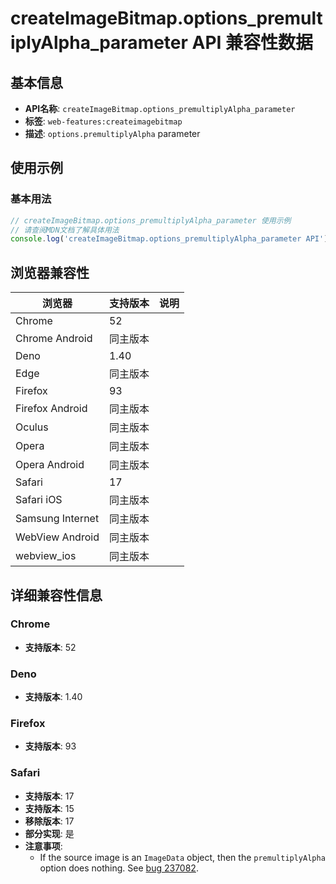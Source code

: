 # createImageBitmap.options_premultiplyAlpha_parameter API 兼容性数据

## 基本信息

- **API名称**: `createImageBitmap.options_premultiplyAlpha_parameter`
- **标签**: `web-features:createimagebitmap`
- **描述**: `options.premultiplyAlpha` parameter

## 使用示例

### 基本用法

```javascript
// createImageBitmap.options_premultiplyAlpha_parameter 使用示例
// 请查阅MDN文档了解具体用法
console.log('createImageBitmap.options_premultiplyAlpha_parameter API');
```

## 浏览器兼容性

| 浏览器 | 支持版本 | 说明 |
|--------|----------|------|
| Chrome | 52 |  |
| Chrome Android | 同主版本 |  |
| Deno | 1.40 |  |
| Edge | 同主版本 |  |
| Firefox | 93 |  |
| Firefox Android | 同主版本 |  |
| Oculus | 同主版本 |  |
| Opera | 同主版本 |  |
| Opera Android | 同主版本 |  |
| Safari | 17 |  |
| Safari iOS | 同主版本 |  |
| Samsung Internet | 同主版本 |  |
| WebView Android | 同主版本 |  |
| webview_ios | 同主版本 |  |

## 详细兼容性信息

### Chrome

- **支持版本**: 52

### Deno

- **支持版本**: 1.40

### Firefox

- **支持版本**: 93

### Safari

- **支持版本**: 17
- **支持版本**: 15
- **移除版本**: 17
- **部分实现**: 是
- **注意事项**:
  - If the source image is an `ImageData` object, then the `premultiplyAlpha` option does nothing. See [bug 237082](https://webkit.org/b/237082).

